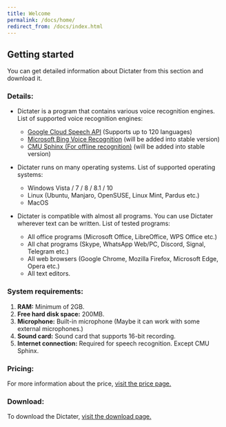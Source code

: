 ```yaml
---
title: Welcome
permalink: /docs/home/
redirect_from: /docs/index.html
---
```


## Getting started

You can get detailed information about Dictater from this section and download it.
### Details:
* Dictater is a program that contains various voice recognition engines. List of supported voice recognition engines:
   -   [Google Cloud Speech API](https://cloud.google.com/speech/) (Supports up to 120 languages)
   -  [Microsoft Bing Voice Recognition](https://www.microsoft.com/cognitive-services/en-us/speech-api) (will be added into stable version)
   - [CMU Sphinx (For offline recognition)](http://cmusphinx.sourceforge.net/wiki/) (will be added into stable version)
  
* Dictater runs on many operating systems. List of supported operating systems:
  - Windows Vista / 7 / 8 / 8.1 / 10
  - Linux (Ubuntu, Manjaro, OpenSUSE, Linux Mint, Pardus etc.)
  - MacOS
 
 * Dictater is compatible with almost all programs. You can use Dictater wherever text can be written. List of tested programs:
   - All office programs (Microsoft Office, LibreOffice, WPS Office etc.)
   - All chat programs (Skype, WhatsApp Web/PC, Discord, Signal, Telegram etc.)
   - All web browsers (Google Chrome, Mozilla Firefox, Microsoft Edge, Opera etc.)
   - All text editors.

### System requirements:
1. **RAM:** Minimum of 2GB.
2. **Free hard disk space:** 200MB.
3. **Microphone:** Built-in microphone (Maybe it can work with some external microphones.)
4. **Sound card:** Sound card that supports 16-bit recording.
5. **Internet connection:**   Required for speech recognition. Except CMU Sphinx.

### Pricing:
  For more information about the price, [visit the price page.](https://muhammeteminturgut.github.io/dictater-website/docs/pricing/)
### Download:
To download the Dictater, [visit the download page.](https://muhammeteminturgut.github.io/dictater-website/docs/download/)
